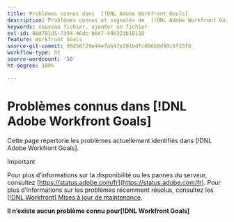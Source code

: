 ```yaml
---
title: Problèmes connus dans  [!DNL Adobe Workfront Goals]
description: Problèmes connus et signalés de  [!DNL Adobe Workfront Goals]
keywords: nouveau fichier, ajouter un fichier
exl-id: 00d781d5-7394-46dc-b6e7-446323b10118
feature: Workfront Goals
source-git-commit: 98d56729e44e7ab47e201bdfc00db8d40c5f15f6
workflow-type: ht
source-wordcount: '50'
ht-degree: 100%

---
```


# Problèmes connus dans [!DNL Adobe Workfront Goals]

Cette page répertorie les problèmes actuellement identifiés dans [!DNL Adobe Workfront Goals].

>[!IMPORTANT]
>
>Pour plus d’informations sur la disponibilité ou les pannes du serveur, consultez [https://status.adobe.com/fr](https://status.adobe.com/fr). Pour plus d’informations sur les problèmes récemment résolus, consultez les [[!DNL Workfront] Mises à jour de maintenance](../maintenance/current-updates.md).

**Il n’existe aucun problème connu pour[!DNL Workfront Goals]**

<!--


-->
